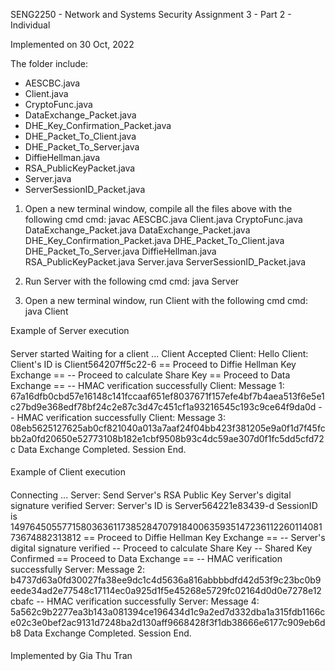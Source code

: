 SENG2250 - Network and Systems Security 
Assignment 3 - Part 2 - Individual

Implemented on 30 Oct, 2022
    
The folder include: 
- AESCBC.java 
- Client.java
- CryptoFunc.java
- DataExchange_Packet.java
- DHE_Key_Confirmation_Packet.java
- DHE_Packet_To_Client.java
- DHE_Packet_To_Server.java
- DiffieHellman.java
- RSA_PublicKeyPacket.java
- Server.java
- ServerSessionID_Packet.java


1. Open a new terminal window, compile all the files above with the following cmd
cmd: javac AESCBC.java Client.java CryptoFunc.java DataExchange_Packet.java DataExchange_Packet.java DHE_Key_Confirmation_Packet.java DHE_Packet_To_Client.java DHE_Packet_To_Server.java DiffieHellman.java RSA_PublicKeyPacket.java Server.java ServerSessionID_Packet.java

2. Run Server with the following cmd
cmd: java Server


3. Open a new terminal window, run Client with the following cmd
cmd: java Client

Example of Server execution
####
Server started
Waiting for a client ...
Client Accepted
Client: Hello
Client: Client's ID is Client564207ff5c22-6
== Proceed to Diffie Hellman Key Exchange ==
-- Proceed to calculate Share Key
== Proceed to Data Exchange ==
-- HMAC verification successfully
Client: Message 1: 67a16dfb0cbd57e16148c141fccaaf651ef8037671f157efe4bf7b4aea513f6e5e1c27bd9e368edf78bf24c2e87c3d47c451cf1a93216545c193c9ce64f9da0d
-- HMAC verification successfully
Client: Message 3: 08eb5625127625ab0cf821040a013a7aaf24f04bb423f381205e9a0f1d7f45fcbb2a0fd20650e52773108b182e1cbf9508b93c4dc59ae307d0f1fc5dd5cfd72c
Data Exchange Completed. Session End.
####

Example of Client execution
####
Connecting ...
Server: Send Server's RSA Public Key
Server's digital signature verified
Server: Server's ID is Server564221e83439-d SessionID is 1497645055771580363611738528470791840063593514723611226011408173674882313812 
== Proceed to Diffie Hellman Key Exchange ==
-- Server's digital signature verified
-- Proceed to calculate Share Key
-- Shared Key Confirmed
== Proceed to Data Exchange ==
-- HMAC verification successfully
Server: Message 2: b4737d63a0fd30027fa38ee9dc1c4d5636a816abbbbdfd42d53f9c23bc0b9eede34ad2e77548c17114ec0a925d1f5e45268e5729fc02164d0d0e7278e12cbafc
-- HMAC verification successfully
Server: Message 4: 5a562c9b2277ea3b143a081394ce196434d1c9a2ed7d332dba1a315fdb1166ce02c3e0bef2ac9131d7248ba2d130aff9668428f3f1db38666e6177c909eb6db8
Data Exchange Completed. Session End.
####

Implemented by Gia Thu Tran
